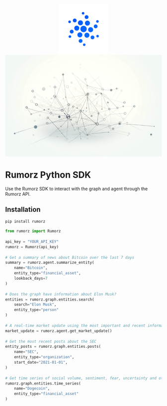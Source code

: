 <div style="text-align: center;">
    <img src="logo.svg" alt="Rumorz Logo" />
    <img src="graph.png" alt="Rumorz Logo" />
</div>

# Rumorz Python SDK

Use the Rumorz SDK to interact with the graph and agent through the Rumorz API.

## Installation

```bash
pip install rumorz
```

```python
from rumorz import Rumorz

api_key = "YOUR_API_KEY"
rumorz = Rumorz(api_key)

# Get a summary of news about Bitcoin over the last 7 days
summary = rumorz.agent.summarize_entity(
    name="Bitcoin",
    entity_type="financial_asset",
    lookback_days=7
)

# Does the graph have information about Elon Musk?
entities = rumorz.graph.entities.search(
    search="Elon Musk",
    entity_type="person"
)

# A real-time market update using the most important and recent information
market_update = rumorz.agent.get_market_update()

# Get the most recent posts about the SEC
entity_posts = rumorz.graph.entities.posts(
    name="SEC",
    entity_type="organization",
    start_date="2021-01-01",
)

# Get time series of social volume, sentiment, fear, uncertainty and other metrics for Dogecoin
rumorz.graph.entities.time_series(
    name="Dogecoin",
    entity_type="financial_asset"
)

```